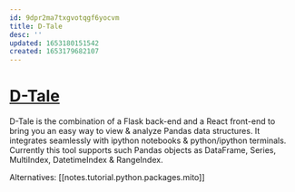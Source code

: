 ```yaml
---
id: 9dpr2ma7txgvotqgf6yocvm
title: D-Tale
desc: ''
updated: 1653180151542
created: 1653179682107
---
```

# [D-Tale](https://github.com/man-group/dtale)

D-Tale is the combination of a Flask back-end and a React front-end to bring you an easy way to view & analyze Pandas data structures. It integrates seamlessly with ipython notebooks & python/ipython terminals. Currently this tool supports such Pandas objects as DataFrame, Series, MultiIndex, DatetimeIndex & RangeIndex.

Alternatives: [[notes.tutorial.python.packages.mito]]